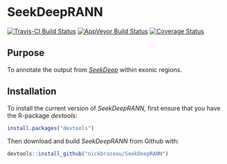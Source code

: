 # SeekDeepRANN
[![Travis-CI Build Status](https://travis-ci.org/nickbrazeau/NFBtools.svg?branch=master)](https://travis-ci.org/nickbrazeau/NFBtools)
[![AppVeyor Build Status](https://ci.appveyor.com/api/projects/status/github/nickbrazeau/NFBtools?branch=master&svg=true)](https://ci.appveyor.com/project/nickbrazeau/NFBtools)
[![Coverage Status](https://img.shields.io/codecov/c/github/nickbrazeau/NFBtools/master.svg)](https://codecov.io/github/nickbrazeau/NFBtools?branch=master)

## Purpose 
To annotate the output from _[SeekDeep](http://baileylab.umassmed.edu/SeekDeep/)_ within exonic regions. 
  

## Installation 
To install the current version of _SeekDeepRANN_, first ensure that you have the R-package _devtools_:
``` r
install.packages("devtools")
```

Then download and build _SeekDeepRANN_ from Github with: 
``` r
devtools::install_github("nickbrazeau/SeekDeepRANN")
```
